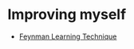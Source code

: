 # Improving myself

- [Feynman Learning Technique](https://www.cantorsparadise.com/learn-anything-faster-by-using-the-feynman-technique-6565a9f7eda7)